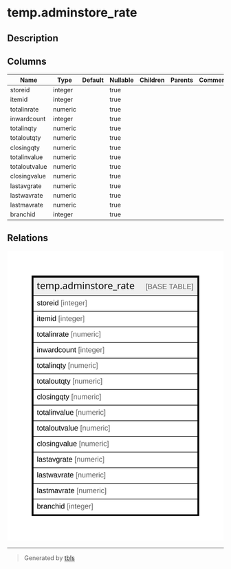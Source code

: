 # temp.adminstore_rate

## Description

## Columns

| Name | Type | Default | Nullable | Children | Parents | Comment |
| ---- | ---- | ------- | -------- | -------- | ------- | ------- |
| storeid | integer |  | true |  |  |  |
| itemid | integer |  | true |  |  |  |
| totalinrate | numeric |  | true |  |  |  |
| inwardcount | integer |  | true |  |  |  |
| totalinqty | numeric |  | true |  |  |  |
| totaloutqty | numeric |  | true |  |  |  |
| closingqty | numeric |  | true |  |  |  |
| totalinvalue | numeric |  | true |  |  |  |
| totaloutvalue | numeric |  | true |  |  |  |
| closingvalue | numeric |  | true |  |  |  |
| lastavgrate | numeric |  | true |  |  |  |
| lastwavrate | numeric |  | true |  |  |  |
| lastmavrate | numeric |  | true |  |  |  |
| branchid | integer |  | true |  |  |  |

## Relations

![er](temp.adminstore_rate.svg)

---

> Generated by [tbls](https://github.com/k1LoW/tbls)
